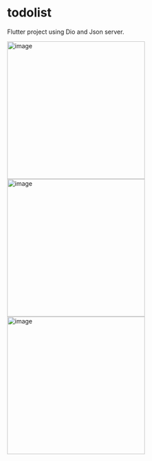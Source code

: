 # todolist

Flutter project using Dio and Json server.

<img width="320" alt="image" src="https://github.com/LilyanaShu/todolist/assets/132737700/fb3cd750-f9af-4433-b45e-a0616f246d54">
<img width="320" alt="image" src="https://github.com/LilyanaShu/todolist/assets/132737700/23acc649-33aa-4a81-b8e4-204bd86e8503">
<img width="320" alt="image" src="https://github.com/LilyanaShu/todolist/assets/132737700/66cd30a3-9b69-4b10-ba86-11ba02a5635e">
